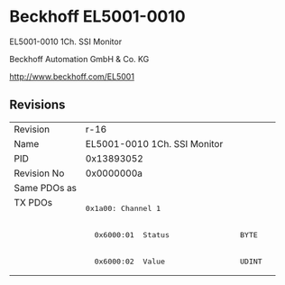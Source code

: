 # Beckhoff EL5001-0010

EL5001-0010 1Ch. SSI Monitor

Beckhoff Automation GmbH & Co. KG

http://www.beckhoff.com/EL5001

## Revisions
<table>
<tr >
<td>Revision</td>
<td>r-16</td>
</tr>
<tr >
<td>Name</td>
<td>EL5001-0010 1Ch. SSI Monitor</td>
</tr>
<tr >
<td>PID</td>
<td>0x13893052</td>
</tr>
<tr >
<td>Revision No</td>
<td>0x0000000a</td>
</tr>
<tr >
<td>Same PDOs as</td>
<td></td>
</tr>
<tr class="txpdo pdosection">
<td rowspan=3 valign=top>TX PDOs</td>
<td><pre>0x1a00: Channel 1</pre></td>
<td></td>
</tr>
<tr class="txpdo">
<td><pre>  0x6000:01  Status                BYTE</pre></td>
</tr>
<tr class="txpdo">
<td><pre>  0x6000:02  Value                 UDINT</pre></td>
</tr>
</table>
